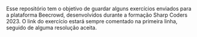 Esse repositório tem o objetivo de guardar alguns exercícios enviados para a plataforma Beecrowd, desenvolvidos durante a formação Sharp Coders 2023.
O link do exercício estará sempre comentado na primeira linha, seguido de alguma resolução aceita.
